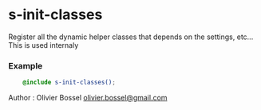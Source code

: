 # s-init-classes

Register all the dynamic helper classes that depends on the settings, etc...
This is used internaly


### Example
```scss
	@include s-init-classes();
```
Author : Olivier Bossel <olivier.bossel@gmail.com>